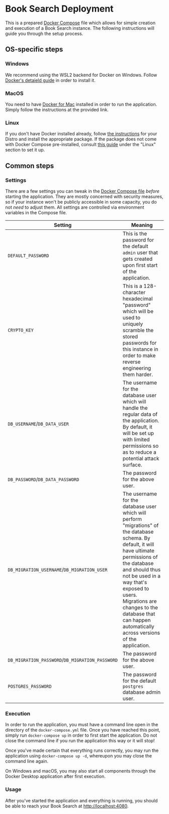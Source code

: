 # Book Search Deployment

This is a prepared [Docker Compose](https://docs.docker.com/compose/) file which allows for simple creation and execution of a Book Search instance. The following instructions will guide you through the setup process.

## OS-specific steps

### Windows

We recommend using the WSL2 backend for Docker on Windows. Follow [Docker's detaield guide](https://docs.docker.com/docker-for-windows/wsl/) in order to install it.

### MacOS

You need to have [Docker for Mac](https://docs.docker.com/docker-for-mac/install/) installed in order to run the application. Simply follow the instructions at the provided link.

### Linux

If you don't have Docker installed already, follow [the instructions](https://docs.docker.com/engine/install/) for your Distro and install the appropriate package. If the package does not come with Docker Compose pre-installed, consult [this guide](https://docs.docker.com/compose/install/) under the "Linux" section to set it up.

## Common steps

### Settings

There are a few settings you can tweak in the [Docker Compose file](docker-compose.yml) *before* starting the application. They are mostly concerned with security measures, so if your instance won't be publicly accessible in some capacity, you do not *need* to adjust them. All settings are controlled via environment variables in the Compose file.

| Setting            | Meaning |
| ------------------ | ------- |
| `DEFAULT_PASSWORD` | This is the password for the default `admin` user that gets created upon first start of the application. |
| `CRYPTO_KEY`       | This is a 128-character hexadecimal "password" which will be used to uniquely scramble the stored passwords for this instance in order to make reverse engineering them harder. |
| `DB_USERNAME`/`DB_DATA_USER` | The username for the database user which will handle the regular data of the application. By default, it will be set up with limited permissions so as to reduce a potential attack surface. |
| `DB_PASSWORD`/`DB_DATA_PASSWORD` | The password for the above user. |
| `DB_MIGRATION_USERNAME`/`DB_MIGRATION_USER` | The username for the database user which will perform "migrations" of the database schema. By default, it will have ultimate permissions of the database and should thus not be used in a way that's exposed to users. Migrations are changes to the database that can happen automatically across versions of the application. |
| `DB_MIGRATION_PASSWORD`/`DB_MIGRATION_PASSWORD` | The password for the above user. |
| `POSTGRES_PASSWORD` | The password for the default `postgres` database admin user. |

### Execution

In order to run the application, you must have a command line open in the directory of the `docker-compose.yml` file. Once you have reached this point, simply run `docker-compose up` in order to first start the application. Do not close the command line if you run the application this way or it will stop!

Once you've made certain that everything runs correctly, you may run the application using `docker-compose up -d`, whereupon you may close the command line again.

On Windows and macOS, you may also start all components through the Docker Desktop application after first execution.

### Usage

After you've started the application and everything is running, you should be able to reach your Book Search at [http://localhost:4080](http://localhost:4080).
